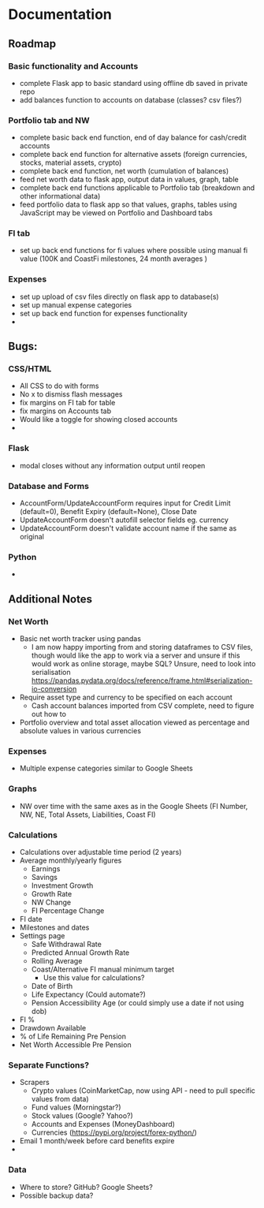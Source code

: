 # Documentation

## Roadmap
### Basic functionality and Accounts
- complete Flask app to basic standard using offline db saved in private repo
- add balances function to accounts on database (classes? csv files?)

### Portfolio tab and NW
- complete basic back end function, end of day balance for cash/credit accounts
- complete back end function for alternative assets (foreign currencies, stocks, material assets, crypto)
- complete back end function, net worth (cumulation of balances)
- feed net worth data to flask app, output data in values, graph, table
- complete back end functions applicable to Portfolio tab (breakdown and other informational data)
- feed portfolio data to flask app so that values, graphs, tables using JavaScript may be viewed on Portfolio and Dashboard tabs

### FI tab 
- set up back end functions for fi values where possible using manual fi value (100K and CoastFi milestones, 24 month averages )

### Expenses
- set up upload of csv files directly on flask app to database(s)
- set up manual expense categories
- set up back end function for expenses functionality
- 



## Bugs:
### CSS/HTML
- All CSS to do with forms
- No x to dismiss flash messages
- fix margins on FI tab for table
- fix margins on Accounts tab
- Would like a toggle for showing closed accounts
-

### Flask
- modal closes without any information output until reopen

### Database and Forms
- AccountForm/UpdateAccountForm requires input for Credit Limit (default=0), Benefit Expiry (default=None), Close Date
- UpdateAccountForm doesn't autofill selector fields eg. currency
- UpdateAccountForm doesn't validate account name if the same as original

### Python
- 



## Additional Notes

### Net Worth
- Basic net worth tracker using pandas
  - I am now happy importing from and storing dataframes to CSV files, though would like the app to work via a server and unsure if this would work as online storage, maybe SQL? Unsure, need to look into serialisation
  https://pandas.pydata.org/docs/reference/frame.html#serialization-io-conversion
- Require asset type and currency to be specified on each account
  - Cash account balances imported from CSV complete, need to figure out how to 
- Portfolio overview and total asset allocation viewed as percentage and absolute values in various currencies

### Expenses
- Multiple expense categories similar to Google Sheets

### Graphs
- NW over time with the same axes as in the Google Sheets (FI Number, NW, NE, Total Assets, Liabilities, Coast FI)

### Calculations
- Calculations over adjustable time period (2 years)
- Average monthly/yearly figures
  - Earnings
  - Savings
  - Investment Growth
  - Growth Rate
  - NW Change
  - FI Percentage Change
- FI date
- Milestones and dates
- Settings page
  - Safe Withdrawal Rate	
  - Predicted Annual Growth Rate
  - Rolling Average
  - Coast/Alternative FI manual minimum target
    - Use this value for calculations?
  - Date of Birth
  - Life Expectancy (Could automate?)
  - Pension Accessibility Age (or could simply use a date if not using dob)
- FI %
- Drawdown Available
- % of Life Remaining Pre Pension	
- Net Worth Accessible Pre Pension	

### Separate Functions?
- Scrapers
  - Crypto values (CoinMarketCap, now using API - need to pull specific values from data)
  - Fund values (Morningstar?)
  - Stock values (Google? Yahoo?)
  - Accounts and Expenses (MoneyDashboard)
  - Currencies (https://pypi.org/project/forex-python/)
- Email 1 month/week before card benefits expire
- 

### Data
- Where to store? GitHub? Google Sheets?
- Possible backup data?
